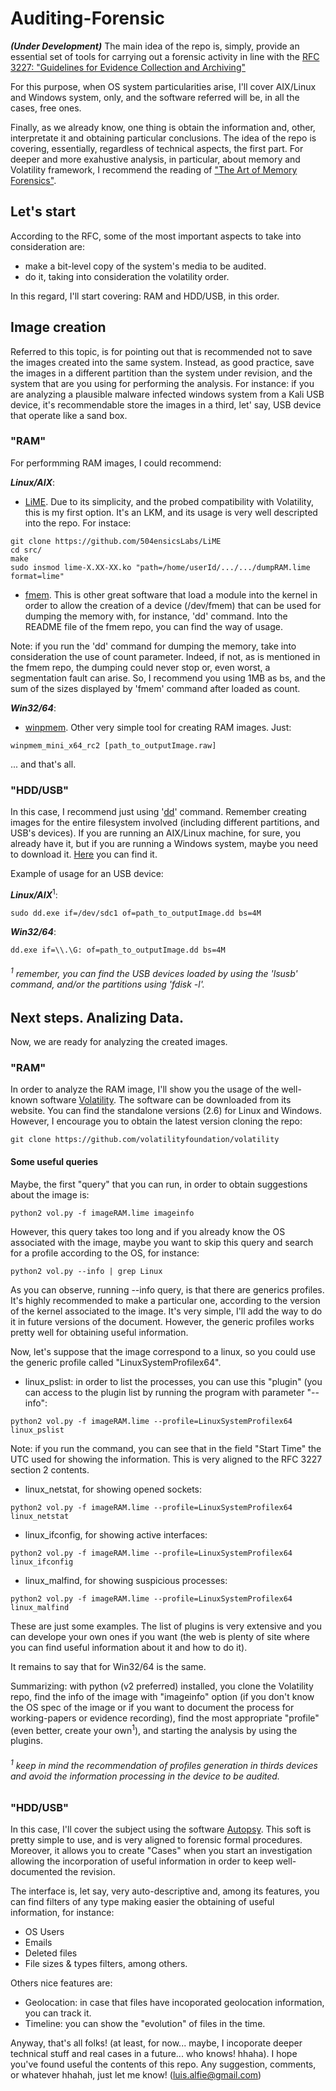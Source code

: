 # Auditing-Forensic

***(Under Development)*** The main idea of the repo is, simply, provide an essential set of tools for carrying out a forensic activity in line with the [RFC 3227: "Guidelines for Evidence Collection and Archiving"](https://datatracker.ietf.org/doc/html/rfc3227) 

For this purpose, when OS system particularities arise, I'll cover AIX/Linux and Windows system, only, and the software referred will be, in all the cases, free ones.

Finally, as we already know, one thing is obtain the information and, other, interpretate it and obtaining particular conclusions. The idea of the repo is covering, essentially, regardless of technical aspects, the first part. For deeper and more exahustive analysis, in particular, about memory and Volatility framework, I recommend the reading of ["The Art of Memory Forensics"](https://repo.zenk-security.com/Forensic/The%20Art%20of%20Memory%20Forensics%20-%20Detecting%20Malware%20and%20Threats%20in%20Windows,%20Linux,%20and%20Mac%20Memory%20(2014).pdf).

## Let's start

According to the RFC, some of the most important aspects to take into consideration are: 
- make a bit-level copy of the system's media to be audited.
- do it, taking into consideration the volatility order.

In this regard, I'll start covering: RAM and HDD/USB, in this order.

## Image creation

Referred to this topic, is for pointing out that is recommended not to save the images created into the same system. Instead, as good practice, save the images in a different partition than the system under revision, and the system that are you using for performing the analysis. For instance: if you are analyzing a plausible malware infected windows system from a Kali USB device, it's recommendable store the images in a third, let' say, USB device that operate like a sand box.

### "RAM"

For performming RAM images, I could recommend:

***Linux/AIX***: 
  - [LiME](https://github.com/504ensicsLabs/LiME). Due to its simplicity, and the probed compatibility with Volatility, this is my first option. It's an LKM, and its usage is very well descripted into the repo. For instace:
```
git clone https://github.com/504ensicsLabs/LiME
cd src/
make
sudo insmod lime-X.XX-XX.ko "path=/home/userId/.../.../dumpRAM.lime format=lime"
```
  - [fmem](https://github.com/NateBrune/fmem). This is other great software that load a module into the kernel in order to allow the creation of a device (/dev/fmem) that can be used for dumping the memory with, for instance, 'dd' command. Into the README file of the fmem repo, you can find the way of usage.

Note: if you run the 'dd' command for dumping the memory, take into consideration the use of count parameter. Indeed, if not, as is mentioned in the fmem repo, the dumping could never stop or, even worst, a segmentation fault can arise. So, I recommend you using 1MB as bs, and the sum of the sizes displayed by 'fmem' command after loaded as count. 

***Win32/64***:
  - [winpmem](https://github.com/Velocidex/WinPmem). Other very simple tool for creating RAM images. Just:
```
winpmem_mini_x64_rc2 [path_to_outputImage.raw]
```
... and that's all.

### "HDD/USB"
In this case, I recommend just using '[dd](https://man7.org/linux/man-pages/man1/dd.1.html)' command. Remember creating images for the entire filesystem involved (including different partitions, and USB's devices). If you are running an AIX/Linux machine, for sure, you already have it, but if you are running a Windows system, maybe you need to download it. [Here](http://www.chrysocome.net/downloads/dd-0.5.zip) you can find it. 

Example of usage for an USB device:

***Linux/AIX***<sup>1</sup>:
```
sudo dd.exe if=/dev/sdc1 of=path_to_outputImage.dd bs=4M
```
***Win32/64***:
```
dd.exe if=\\.\G: of=path_to_outputImage.dd bs=4M
```
###### <sup>1</sup> remember, you can find the USB devices loaded by using the 'lsusb' command, and/or the partitions using 'fdisk -l'.

## Next steps. Analizing Data.

Now, we are ready for analyzing the created images. 

### "RAM"

In order to analyze the RAM image, I'll show you the usage of the well-known software [Volatility](https://www.volatilityfoundation.org/). The software can be downloaded from its website. You can find the standalone versions (2.6) for Linux and Windows. However, I encourage you to obtain the latest version cloning the repo:
```
git clone https://github.com/volatilityfoundation/volatility
```
#### Some useful queries
Maybe, the first "query" that you can run, in order to obtain suggestions about the image is:
```
python2 vol.py -f imageRAM.lime imageinfo
```
However, this query takes too long and if you already know the OS associated with the image, maybe you want to skip this query and search for a profile according to the OS, for instance:
```
python2 vol.py --info | grep Linux
```
As you can observe, running --info query, is that there are generics profiles. It's highly recommended to make a particular one, according to the version of the kernel associated to the image. It's very simple, I'll add the way to do it in future versions of the document. However, the generic profiles works pretty well for obtaining useful information.

Now, let's suppose that the image correspond to a linux, so you could use the generic profile called "LinuxSystemProfilex64".

  - linux_pslist: in order to list the processes, you can use this "plugin" (you can access to the plugin list by running the program with parameter "--info":
```
python2 vol.py -f imageRAM.lime --profile=LinuxSystemProfilex64 linux_pslist
```
Note: if you run the command, you can see that in the field "Start Time" the UTC used for showing the information. This is very aligned to the RFC 3227 section 2 contents.
  - linux_netstat, for showing opened sockets:
```
python2 vol.py -f imageRAM.lime --profile=LinuxSystemProfilex64 linux_netstat
```
  - linux_ifconfig, for showing active interfaces:
```
python2 vol.py -f imageRAM.lime --profile=LinuxSystemProfilex64 linux_ifconfig
```
  - linux_malfind, for showing suspicious processes:
```
python2 vol.py -f imageRAM.lime --profile=LinuxSystemProfilex64 linux_malfind
```
These are just some examples. The list of plugins is very extensive and you can develope your own ones if you want (the web is plenty of site where you can find useful information about it and how to do it).

It remains to say that for Win32/64 is the same. 

Summarizing: with python (v2 preferred) installed, you clone the Volatility repo, find the info of the image with "imageinfo" option (if you don't know the OS spec of the image or if you want to document the process for working-papers or evidence recording), find the most appropriate "profile" (even better, create your own<sup>1</sup>), and starting the analysis by using the plugins.

###### <sup>1</sup> keep in mind the recommendation of profiles generation in thirds devices and avoid the information processing in the device to be audited.

### "HDD/USB"

In this case, I'll cover the subject using the software [Autopsy](https://www.autopsy.com/). This soft is pretty simple to use, and is very aligned to forensic formal procedures. Moreover, it allows you to create "Cases" when you start an investigation allowing the incorporation of useful information in order to keep well-documented the revision.

The interface is, let say, very auto-descriptive and, among its features, you can find filters of any type making easier the obtaining of useful information, for instance:
  - OS Users
  - Emails
  - Deleted files
  - File sizes & types filters, among others.

Others nice features are: 
  - Geolocation: in case that files have incoporated geolocation information, you can track it.
  - Timeline: you can show the "evolution" of files in the time.

Anyway, that's all folks! (at least, for now... maybe, I incoporate deeper technical stuff and real cases in a future... who knows! hhaha). I hope you've found useful the contents of this repo. Any suggestion, comments, or whatever hhahah, just let me know! (luis.alfie@gmail.com)
